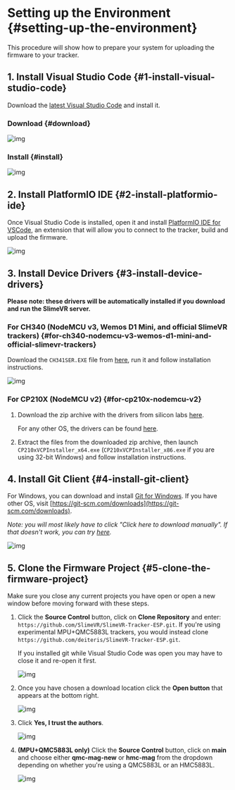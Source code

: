 # Setting up the Environment {#setting-up-the-environment}

This procedure will show how to prepare your system for uploading the firmware to your tracker.

## 1. Install Visual Studio Code {#1-install-visual-studio-code}

Download the [latest Visual Studio Code](https://code.visualstudio.com/download) and install it.

### Download {#download}

![img](https://i.imgur.com/jXPXIFz.gif)

### Install {#install}

![img](https://i.imgur.com/hAm3Zu0.gif)

## 2. Install PlatformIO IDE {#2-install-platformio-ide}

Once Visual Studio Code is installed, open it and install [PlatformIO IDE for VSCode](https://marketplace.visualstudio.com/items?itemName=platformio.platformio-ide), an extension that will allow you to connect to the tracker, build and upload the firmware.

![img](https://i.imgur.com/ebV0IgT.gif)

## 3. Install Device Drivers {#3-install-device-drivers}

**Please note: these drivers will be automatically installed if you download and run the SlimeVR server.**

### For CH340 (NodeMCU v3, Wemos D1 Mini, and official SlimeVR trackers) {#for-ch340-nodemcu-v3-wemos-d1-mini-and-official-slimevr-trackers}

Download the `CH341SER.EXE` file from [here](https://cdn.sparkfun.com/assets/learn_tutorials/8/4/4/CH341SER.EXE), run it and follow installation instructions.

![img](https://i.imgur.com/9Ztro0h.gif)

### For CP210X (NodeMCU v2) {#for-cp210x-nodemcu-v2}

1. Download the zip archive with the drivers from silicon labs [here](https://www.silabs.com/documents/public/software/CP210x_Windows_Drivers.zip).

   For any other OS, the drivers can be found [here](https://www.silabs.com/developers/usb-to-uart-bridge-vcp-drivers).

1. Extract the files from the downloaded zip archive, then launch `CP210xVCPInstaller_x64.exe` (`CP210xVCPInstaller_x86.exe` if you are using 32-bit Windows) and follow installation instructions.

## 4. Install Git Client {#4-install-git-client}

For Windows, you can download and install [Git for Windows](https://git-scm.com/download/win). If you have other OS, visit [https://git-scm.com/downloads](https://git-scm.com/downloads).

_Note: you will most likely have to click "Click here to download manually". If that doesn't work, you can try [here](https://gitforwindows.org/)._

![img](https://i.imgur.com/wam3ea1.gif)

## 5. Clone the Firmware Project {#5-clone-the-firmware-project}

Make sure you close any current projects you have open or open a new window before moving forward with these steps.

1. Click the **Source Control** button, click on **Clone Repository** and enter: `https://github.com/SlimeVR/SlimeVR-Tracker-ESP.git`. If you're using experimental MPU+QMC5883L trackers, you would instead clone `https://github.com/deiteris/SlimeVR-Tracker-ESP.git`.

   If you installed git while Visual Studio Code was open you may have to close it and re-open it first.

   ![img](https://i.imgur.com/Yo6ebC5.gif)

1. Once you have chosen a download location click the **Open button** that appears at the bottom right.

   ![img](https://i.imgur.com/59zXAJQ.png)

1. Click **Yes, I trust the authors**.

   ![img](https://i.imgur.com/C0uCdOD.png)

1. **(MPU+QMC5883L only)**  Click the **Source Control** button, click on **main** and choose either **qmc-mag-new** or **hmc-mag** from the dropdown depending on whether you're using a QMC5883L or an HMC5883L.

   ![img](https://files.catbox.moe/5v51o8.gif)
